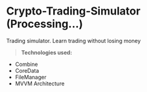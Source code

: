 # Crypto-Trading-Simulator (Processing...)
Trading simulator. Learn trading without losing money

> **Technologies used:**
- Combine
- CoreData
- FileManager
- MVVM Architecture

